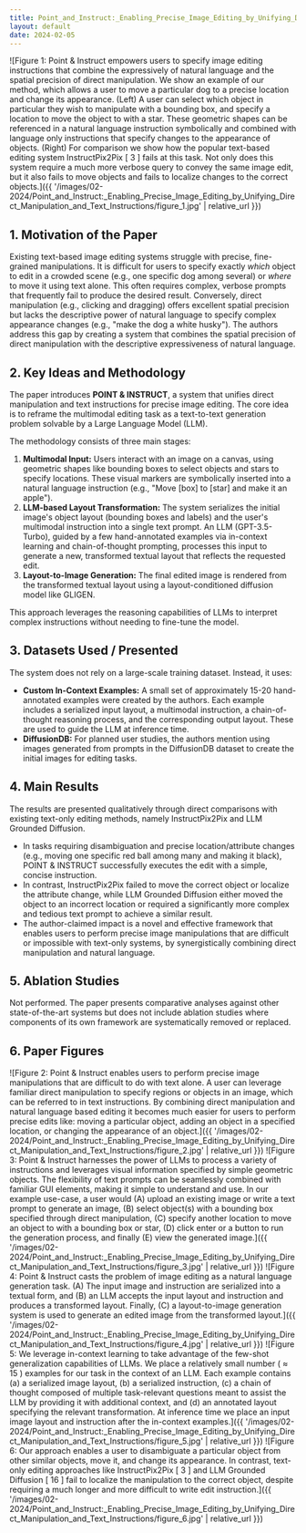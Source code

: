 ```yaml
---
title: Point_and_Instruct:_Enabling_Precise_Image_Editing_by_Unifying_Direct_Manipulation_and_Text_Instructions
layout: default
date: 2024-02-05
---
```

![Figure 1: Point & Instruct empowers users to specify image editing instructions that combine the expressively of natural language and the spatial precision of direct manipulation. We show an example of our method, which allows a user to move a particular dog to a precise location and change its appearance. (Left) A user can select which object in particular they wish to manipulate with a bounding box, and specify a location to move the object to with a star. These geometric shapes can be referenced in a natural language instruction symbolically and combined with language only instructions that specify changes to the appearance of objects. (Right) For comparison we show how the popular text-based editing system InstructPix2Pix [ 3 ] fails at this task. Not only does this system require a much more verbose query to convey the same image edit, but it also fails to move objects and fails to localize changes to the correct objects.]({{ '/images/02-2024/Point_and_Instruct:_Enabling_Precise_Image_Editing_by_Unifying_Direct_Manipulation_and_Text_Instructions/figure_1.jpg' | relative_url }})
## 1. Motivation of the Paper
Existing text-based image editing systems struggle with precise, fine-grained manipulations. It is difficult for users to specify exactly *which* object to edit in a crowded scene (e.g., one specific dog among several) or *where* to move it using text alone. This often requires complex, verbose prompts that frequently fail to produce the desired result. Conversely, direct manipulation (e.g., clicking and dragging) offers excellent spatial precision but lacks the descriptive power of natural language to specify complex appearance changes (e.g., "make the dog a white husky"). The authors address this gap by creating a system that combines the spatial precision of direct manipulation with the descriptive expressiveness of natural language.

## 2. Key Ideas and Methodology
The paper introduces **POINT & INSTRUCT**, a system that unifies direct manipulation and text instructions for precise image editing. The core idea is to reframe the multimodal editing task as a text-to-text generation problem solvable by a Large Language Model (LLM).

The methodology consists of three main stages:
1.  **Multimodal Input:** Users interact with an image on a canvas, using geometric shapes like bounding boxes to select objects and stars to specify locations. These visual markers are symbolically inserted into a natural language instruction (e.g., "Move [box] to [star] and make it an apple").
2.  **LLM-based Layout Transformation:** The system serializes the initial image's object layout (bounding boxes and labels) and the user's multimodal instruction into a single text prompt. An LLM (GPT-3.5-Turbo), guided by a few hand-annotated examples via in-context learning and chain-of-thought prompting, processes this input to generate a new, transformed textual layout that reflects the requested edit.
3.  **Layout-to-Image Generation:** The final edited image is rendered from the transformed textual layout using a layout-conditioned diffusion model like GLIGEN.

This approach leverages the reasoning capabilities of LLMs to interpret complex instructions without needing to fine-tune the model.

## 3. Datasets Used / Presented
The system does not rely on a large-scale training dataset. Instead, it uses:
*   **Custom In-Context Examples:** A small set of approximately 15-20 hand-annotated examples were created by the authors. Each example includes a serialized input layout, a multimodal instruction, a chain-of-thought reasoning process, and the corresponding output layout. These are used to guide the LLM at inference time.
*   **DiffusionDB:** For planned user studies, the authors mention using images generated from prompts in the DiffusionDB dataset to create the initial images for editing tasks.

## 4. Main Results
The results are presented qualitatively through direct comparisons with existing text-only editing methods, namely InstructPix2Pix and LLM Grounded Diffusion.
*   In tasks requiring disambiguation and precise location/attribute changes (e.g., moving one specific red ball among many and making it black), POINT & INSTRUCT successfully executes the edit with a simple, concise instruction.
*   In contrast, InstructPix2Pix failed to move the correct object or localize the attribute change, while LLM Grounded Diffusion either moved the object to an incorrect location or required a significantly more complex and tedious text prompt to achieve a similar result.
*   The author-claimed impact is a novel and effective framework that enables users to perform precise image manipulations that are difficult or impossible with text-only systems, by synergistically combining direct manipulation and natural language.

## 5. Ablation Studies
Not performed. The paper presents comparative analyses against other state-of-the-art systems but does not include ablation studies where components of its own framework are systematically removed or replaced.

## 6. Paper Figures
![Figure 2: Point & Instruct enables users to perform precise image manipulations that are difficult to do with text alone. A user can leverage familiar direct manipulation to specify regions or objects in an image, which can be referred to in text instructions. By combining direct manipulation and natural language based editing it becomes much easier for users to perform precise edits like: moving a particular object, adding an object in a specified location, or changing the appearance of an object.]({{ '/images/02-2024/Point_and_Instruct:_Enabling_Precise_Image_Editing_by_Unifying_Direct_Manipulation_and_Text_Instructions/figure_2.jpg' | relative_url }})
![Figure 3: Point & Instruct harnesses the power of LLMs to process a variety of instructions and leverages visual information specified by simple geometric objects. The flexibility of text prompts can be seamlessly combined with familiar GUI elements, making it simple to understand and use. In our example use-case, a user would (A) upload an existing image or write a text prompt to generate an image, (B) select object(s) with a bounding box specified through direct manipulation, (C) specify another location to move an object to with a bounding box or star, (D) click enter or a button to run the generation process, and finally (E) view the generated image.]({{ '/images/02-2024/Point_and_Instruct:_Enabling_Precise_Image_Editing_by_Unifying_Direct_Manipulation_and_Text_Instructions/figure_3.jpg' | relative_url }})
![Figure 4: Point & Instruct casts the problem of image editing as a natural language generation task. (A) The input image and instruction are serialized into a textual form, and (B) an LLM accepts the input layout and instruction and produces a transformed layout. Finally, (C) a layout-to-image generation system is used to generate an edited image from the transformed layout.]({{ '/images/02-2024/Point_and_Instruct:_Enabling_Precise_Image_Editing_by_Unifying_Direct_Manipulation_and_Text_Instructions/figure_4.jpg' | relative_url }})
![Figure 5: We leverage in-context learning to take advantage of the few-shot generalization capabilities of LLMs. We place a relatively small number ( ≈ 15 ) examples for our task in the context of an LLM. Each example contains (a) a serialized image layout, (b) a serialized instruction, (c) a chain of thought composed of multiple task-relevant questions meant to assist the LLM by providing it with additional context, and (d) an annotated layout specifying the relevant transformation. At inference time we place an input image layout and instruction after the in-context examples.]({{ '/images/02-2024/Point_and_Instruct:_Enabling_Precise_Image_Editing_by_Unifying_Direct_Manipulation_and_Text_Instructions/figure_5.jpg' | relative_url }})
![Figure 6: Our approach enables a user to disambiguate a particular object from other similar objects, move it, and change its appearance. In contrast, text-only editing approaches like InstructPix2Pix [ 3 ] and LLM Grounded Diffusion [ 16 ] fail to localize the manipulation to the correct object, despite requiring a much longer and more difficult to write edit instruction.]({{ '/images/02-2024/Point_and_Instruct:_Enabling_Precise_Image_Editing_by_Unifying_Direct_Manipulation_and_Text_Instructions/figure_6.jpg' | relative_url }})
